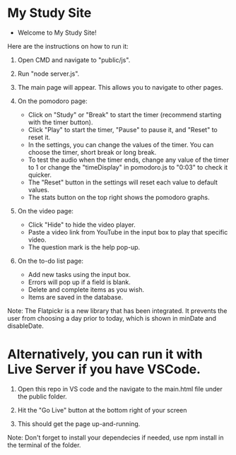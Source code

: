 # My Study Site

* Welcome to My Study Site! 

Here are the instructions on how to run it:

1. Open CMD and navigate to "public/js".

2. Run "node server.js".

3. The main page will appear. This allows you to navigate to other pages.

4. On the pomodoro page:
    - Click on "Study" or "Break" to start the timer (recommend starting with the timer button).
    - Click "Play" to start the timer, "Pause" to pause it, and "Reset" to reset it.
    - In the settings, you can change the values of the timer. You can choose the timer, short break or long break.
    - To test the audio when the timer ends, change any value of the timer to 1 or change the "timeDisplay" in pomodoro.js to "0:03" to check it quicker.
    - The "Reset" button in the settings will reset each value to default values.
    - The stats button on the top right shows the pomodoro graphs.
    
5. On the video page:
    - Click "Hide" to hide the video player.
    - Paste a video link from YouTube in the input box to play that specific video.
    - The question mark is the help pop-up.
    
6. On the to-do list page:
    - Add new tasks using the input box.
    - Errors will pop up if a field is blank.
    - Delete and complete items as you wish.
    - Items are saved in the database.
    
Note: The Flatpickr is a new library that has been integrated. It prevents the user from choosing a day prior to today, which is shown in minDate and disableDate.

# Alternatively, you can run it with Live Server if you have VSCode.

1. Open this repo in VS code and the navigate to the main.html file under the public folder.

2. Hit the "Go Live" button at the bottom right of your screen

3. This should get the page up-and-running.

Note: Don't forget to install your dependecies if needed, use npm install in the terminal of the folder.
